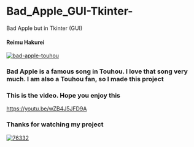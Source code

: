 # Bad_Apple_GUI-Tkinter-
Bad Apple but in Tkinter (GUI)

#### Reimu Hakurei  ####
<a href="https://imgbb.com/"><img src="https://i.ibb.co/VjwRT3v/bad-apple-touhou.gif" alt="bad-apple-touhou" border="0"></a>

### Bad Apple is a famous song in Touhou. I love that song very much. I am also a Touhou fan, so I made this project ###
### This is the video. Hope you enjoy this ###
https://youtu.be/wZB4J5JFD9A


### Thanks for watching my project ###
<a href="https://imgbb.com/"><img src="https://i.ibb.co/TK9DgQZ/76332.gif" alt="76332" border="0"></a>
